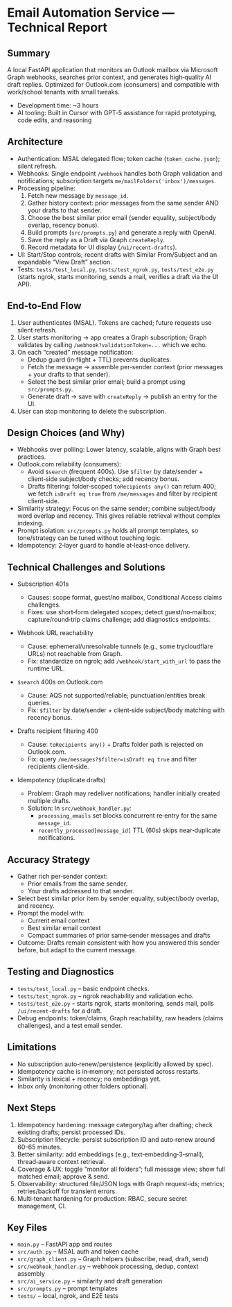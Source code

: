 # Email Automation Service — Technical Report

## Summary
A local FastAPI application that monitors an Outlook mailbox via Microsoft Graph webhooks, searches prior context, and generates high‑quality AI draft replies. Optimized for Outlook.com (consumers) and compatible with work/school tenants with small tweaks.

- Development time: ~3 hours
- AI tooling: Built in Cursor with GPT‑5 assistance for rapid prototyping, code edits, and reasoning

## Architecture
- Authentication: MSAL delegated flow; token cache (`token_cache.json`); silent refresh.
- Webhooks: Single endpoint `/webhook` handles both Graph validation and notifications; subscription targets `me/mailFolders('inbox')/messages`.
- Processing pipeline:
  1) Fetch new message by `message_id`.
  2) Gather history context: prior messages from the same sender AND your drafts to that sender.
  3) Choose the best similar prior email (sender equality, subject/body overlap, recency bonus).
  4) Build prompts (`src/prompts.py`) and generate a reply with OpenAI.
  5) Save the reply as a Draft via Graph `createReply`.
  6) Record metadata for UI display (`/ui/recent-drafts`).
- UI: Start/Stop controls; recent drafts with Similar From/Subject and an expandable “View Draft” section.
- Tests: `tests/test_local.py`, `tests/test_ngrok.py`, `tests/test_e2e.py` (starts ngrok, starts monitoring, sends a mail, verifies a draft via the UI API).

## End‑to‑End Flow
1. User authenticates (MSAL). Tokens are cached; future requests use silent refresh.
2. User starts monitoring → app creates a Graph subscription; Graph validates by calling `/webhook?validationToken=...` which we echo.
3. On each “created” message notification:
   - Dedup guard (in‑flight + TTL) prevents duplicates.
   - Fetch the message → assemble per‑sender context (prior messages + your drafts to that sender).
   - Select the best similar prior email; build a prompt using `src/prompts.py`.
   - Generate draft → save with `createReply` → publish an entry for the UI.
4. User can stop monitoring to delete the subscription.

## Design Choices (and Why)
- Webhooks over polling: Lower latency, scalable, aligns with Graph best practices.
- Outlook.com reliability (consumers):
  - Avoid `$search` (frequent 400s). Use `$filter` by date/sender + client‑side subject/body checks; add recency bonus.
  - Drafts filtering: folder‑scoped `toRecipients any()` can return 400; we fetch `isDraft eq true` from `/me/messages` and filter by recipient client‑side.
- Similarity strategy: Focus on the same sender; combine subject/body word overlap and recency. This gives reliable retrieval without complex indexing.
- Prompt isolation: `src/prompts.py` holds all prompt templates, so tone/strategy can be tuned without touching logic.
- Idempotency: 2‑layer guard to handle at‑least‑once delivery.

## Technical Challenges and Solutions
- Subscription 401s
  - Causes: scope format, guest/no mailbox, Conditional Access claims challenges.
  - Fixes: use short‑form delegated scopes; detect guest/no‑mailbox; capture/round‑trip claims challenge; add diagnostics endpoints.

- Webhook URL reachability
  - Cause: ephemeral/unresolvable tunnels (e.g., some trycloudflare URLs) not reachable from Graph.
  - Fix: standardize on ngrok; add `/webhook/start_with_url` to pass the runtime URL.

- `$search` 400s on Outlook.com
  - Cause: AQS not supported/reliable; punctuation/entities break queries.
  - Fix: `$filter` by date/sender + client‑side subject/body matching with recency bonus.

- Drafts recipient filtering 400
  - Cause: `toRecipients any()` + Drafts folder path is rejected on Outlook.com.
  - Fix: query `/me/messages?$filter=isDraft eq true` and filter recipients client‑side.

- Idempotency (duplicate drafts)
  - Problem: Graph may redeliver notifications; handler initially created multiple drafts.
  - Solution: In `src/webhook_handler.py`:
    - `processing_emails` set blocks concurrent re‑entry for the same `message_id`.
    - `recently_processed[message_id]` TTL (60s) skips near‑duplicate notifications.

## Accuracy Strategy
- Gather rich per‑sender context:
  - Prior emails from the same sender.
  - Your drafts addressed to that sender.
- Select best similar prior item by sender equality, subject/body overlap, and recency.
- Prompt the model with:
  - Current email context
  - Best similar email context
  - Compact summaries of prior same‑sender messages and drafts
- Outcome: Drafts remain consistent with how you answered this sender before, but adapt to the current message.

## Testing and Diagnostics
- `tests/test_local.py` – basic endpoint checks.
- `tests/test_ngrok.py` – ngrok reachability and validation echo.
- `tests/test_e2e.py` – starts ngrok, starts monitoring, sends mail, polls `/ui/recent-drafts` for a draft.
- Debug endpoints: token/claims, Graph reachability, raw headers (claims challenges), and a test email sender.

## Limitations
- No subscription auto‑renew/persistence (explicitly allowed by spec).
- Idempotency cache is in‑memory; not persisted across restarts.
- Similarity is lexical + recency; no embeddings yet.
- Inbox only (monitoring other folders optional).

## Next Steps
1. Idempotency hardening: message category/tag after drafting; check existing drafts; persist processed IDs.
2. Subscription lifecycle: persist subscription ID and auto‑renew around 60–65 minutes.
3. Better similarity: add embeddings (e.g., text‑embedding‑3‑small), thread‑aware context retrieval.
4. Coverage & UX: toggle “monitor all folders”; full message view; show full matched email; approve & send.
5. Observability: structured file/JSON logs with Graph request‑ids; metrics; retries/backoff for transient errors.
6. Multi‑tenant hardening for production: RBAC, secure secret management, CI.

## Key Files
- `main.py` – FastAPI app and routes
- `src/auth.py` – MSAL auth and token cache
- `src/graph_client.py` – Graph helpers (subscribe, read, draft, send)
- `src/webhook_handler.py` – webhook processing, dedup, context assembly
- `src/ai_service.py` – similarity and draft generation
- `src/prompts.py` – prompt templates
- `tests/` – local, ngrok, and E2E tests
